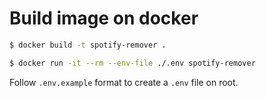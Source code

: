 # Build image on docker

```bash
$ docker build -t spotify-remover .

$ docker run -it --rm --env-file ./.env spotify-remover
```

Follow `.env.example` format to create a `.env` file on root.
